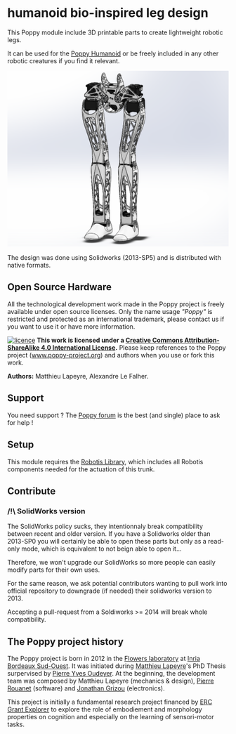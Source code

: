 humanoid bio-inspired leg design
===================

This Poppy module include 3D printable parts to create lightweight robotic legs.

It can be used for the [Poppy Humanoid](https://github.com/poppy-project/poppy-humanoid) or be freely included in any other robotic creatures if you find it relevant.

![leg-model](doc/img/solidworks_document.png)

The design was done using Solidworks (2013-SP5) and is distributed with native formats. 


## Open Source Hardware

All the technological development work made in the Poppy project is freely available under open source licenses. Only the name usage *"Poppy"* is restricted and protected as an international trademark, please contact us if you want to use it or have more information.


[![licence](https://i.creativecommons.org/l/by-sa/4.0/88x31.png)](http://creativecommons.org/licenses/by-sa/4.0/) **This work is licensed under a [Creative Commons Attribution-ShareAlike 4.0 International License](http://creativecommons.org/licenses/by-sa/4.0/).**
Please keep references to the Poppy project (www.poppy-project.org) and authors when you use or fork this work.

**Authors:** Matthieu Lapeyre, Alexandre Le Falher.

## Support
You need support ?
The [Poppy forum](forum.poppy-project.org) is the best (and single) place to ask for help !

## Setup

This module requires the [Robotis Library](https://github.com/matthieu-lapeyre/Robotis-library), which includes all Robotis components needed for the actuation of this trunk.


## Contribute


### /!\ SolidWorks version
The SolidWorks policy sucks, they intentionnaly break compatibility between recent and older version. If you have a Solidworks older than 2013-SP0 you will certainly be able to open these parts but only as a read-only mode, which is equivalent to not beign able to open it...

Therefore, we won't upgrade our SolidWorks so more people can easily modify parts for their own uses.

For the same reason, we ask potential contributors wanting to pull work into official repository to downgrade (if needed) their solidworks version to 2013.

Accepting a pull-request from a Soldiworks >= 2014 will break whole compatibility.



## The Poppy project history

The Poppy project is born in 2012 in the [Flowers laboratory](flowers.inria.fr) at [Inria Bordeaux Sud-Ouest](http://www.inria.fr/en/centre/bordeaux).
It was initiated during [Matthieu Lapeyre](https://github.com/matthieu-lapeyre)'s PhD Thesis surpervised by [Pierre Yves Oudeyer](http://www.pyoudeyer.com/). At the beginning, the development team was composed by Matthieu Lapeyre (mechanics & design), [Pierre Rouanet](github.com/pierre-rouanet) (software) and [Jonathan Grizou](http://jgrizou.com/) (electronics).

This project is initially a fundamental research project financed by [ERC Grant Explorer](http://erc.europa.eu/) to explore the role of embodiement and morphology properties on cognition and especially on the learning of sensori-motor tasks.
